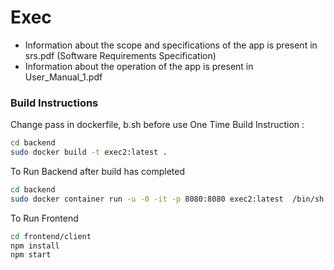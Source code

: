 # Exec

- Information about the scope and specifications of the app is present in srs.pdf (Software Requirements Specification)
- Information about the operation of the app is present in User_Manual_1.pdf 

### Build Instructions

Change pass in dockerfile, b.sh before use 
One Time Build Instruction :
```bash
cd backend
sudo docker build -t exec2:latest .
 ```

To Run Backend after build has completed

```bash
cd backend
sudo docker container run -u -0 -it -p 8080:8080 exec2:latest  /bin/sh  /Exec/b.sh
 ```


To Run Frontend

```bash
cd frontend/client
npm install
npm start
 ```

